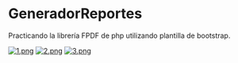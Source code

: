 # GeneradorReportes
Practicando la librería FPDF de php utilizando plantilla de bootstrap. 


[![1.png](https://i.postimg.cc/wjVzdmZN/1.png)](https://postimg.cc/9DrKdrWX)
[![2.png](https://i.postimg.cc/tTn87ZS2/2.png)](https://postimg.cc/N9YdzMwH)
[![3.png](https://i.postimg.cc/0jqXQtJy/3.png)](https://postimg.cc/xJt3p3Rw) 
